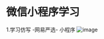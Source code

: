 # 微信小程序学习
1.学习仿写 -网易严选- 小程序
![image](https://github.com/csz-Seven/SevenWxStudy/blob/master/MyImage/1.jpg)
